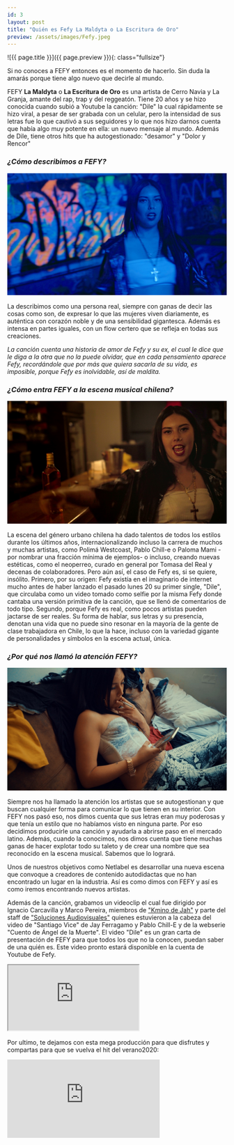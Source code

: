 ```yaml
---
id: 3
layout:	post
title: "Quién es Fefy La Maldyta o La Escritura de Oro"
preview: /assets/images/Fefy.jpeg
---
```


![{{ page.title }}]({{ page.preview }}){: class="fullsize"}

Si no conoces a FEFY entonces es el momento de hacerlo. Sin duda la amarás porque tiene algo nuevo que decirle al mundo.

<!--break-->

FEFY **La Maldyta** o **La Escritura de Oro** es una artista de Cerro Navia y La Granja, amante del rap, trap y del reggeatón. Tiene 20 años y se hizo conocida cuando subió a Youtube la canción: "Dile" la cual rápidamente se hizo viral, a pesar de ser grabada con un celular, pero la intensidad de sus letras fue lo que cautivó a sus seguidores y lo que nos hizo darnos cuenta que había algo muy potente en ella: un nuevo mensaje al mundo. Además de Dile, tiene otros hits que ha autogestionado: "desamor" y "Dolor y Rencor"

### ***¿Cómo describimos a FEFY?***
![ff](/assets/images/Fefy2.jpeg)

La describimos como una persona real, siempre con ganas de decir las cosas como son, de expresar lo que las mujeres viven diariamente, es auténtica con corazón noble y de una sensibilidad gigantesca. Además es intensa en partes iguales, con un flow certero que se refleja en todas sus creaciones.

*La canción cuenta una historia de amor de Fefy y su ex, el cual le dice que le diga a la otra  que no la puede olvidar, que en cada pensamiento aparece Fefy, recordándole que por más que quiera sacarla de su vida, es imposible, porque Fefy es inolvidable, así de maldita.*

### ***¿Cómo entra FEFY a la escena musical chilena?***
![ff](/assets/images/Fefy3.jpeg)

La escena del género urbano chilena ha dado talentos de todos los estilos durante los últimos años, internacionalizando incluso la carrera de muchos y muchas artistas, como Polimá Westcoast, Pablo Chill-e o Paloma Mami -por nombrar una fracción mínima de ejemplos- o incluso, creando nuevas estéticas, como el neoperreo, curado en general por Tomasa del Real y decenas de colaboradores. Pero aún así, el caso de Fefy es, si se quiere, insólito. Primero, por su origen: Fefy existía en el imaginario de internet mucho antes de haber lanzado el pasado lunes 20 su primer single, "Dile", que circulaba como un video tomado como selfie por la misma Fefy donde cantaba una versión primitiva de la canción, que se llenó de comentarios de todo tipo. Segundo, porque Fefy es real, como pocos artistas pueden jactarse de ser reales. Su forma de hablar, sus letras y su presencia, denotan una vida que no puede sino resonar en la mayoría de la gente de clase trabajadora en Chile, lo que la hace, incluso con la variedad gigante de personalidades y símbolos en la escena actual, única.

### ***¿Por qué nos llamó la atención FEFY?***
![ff](/assets/images/Fefy1.jpeg)

Siempre nos ha llamado la atención los artistas que se autogestionan y que buscan cualquier forma para comunicar lo que tienen en su interior. Con FEFY nos pasó eso, nos dimos cuenta que sus letras eran muy poderosas y que tenía un estilo que no habíamos visto en ninguna parte. Por eso decidimos producirle una canción y ayudarla a abrirse paso en el mercado latino. Además, cuando la conocimos, nos dimos cuenta que tiene muchas ganas de hacer explotar todo su taleto y de crear una nombre que sea reconocido en la escena musical. Sabemos que lo logrará.

Unos de nuestros objetivos como Netlabel es desarrollar una nueva escena que convoque a creadores de contenido autodidactas que no han encontrado un lugar en la industria. Así es como dimos con FEFY y así es como iremos encontrando nuevos artistas.

Además de la canción, grabamos un videoclip el cual fue dirigido por Ignacio Carcavilla y Marco Pereira, miembros de ["Kmino de Jah"](https://open.spotify.com/artist/41IYMAZHIqnwRv3hWza1Gq?si=8R95rVgxRHaEExiEEk8epQ) y parte del staff de ["Soluciones Audiovisuales"](https://www.youtube.com/channel/UCMdQmEtJkzu2CzvaJxHv9jQ) quienes estuvieron a la cabeza del video de "Santiago Vice" de Jay Ferragamo y Pablo Chill-E y de la webserie "Cuento de Ángel de la Muerte". El video "Dile" es un gran carta de presentación de FEFY para que todos los que no la conocen, puedan saber de una quién es. Este video pronto estará disponible en la cuenta de Youtube de Fefy.

<div class="youtube-wrapper">
  <iframe src="https://www.youtube.com/embed/Wdgjq2qvWlM" allowfullscreen></iframe>
</div>

Por ultimo, te dejamos con esta mega producción para que disfrutes y compartas para que se vuelva el hit del verano2020:

<iframe src="https://open.spotify.com/embed/album/5NE8nPG7fLOQ9XKWSpcDgC" width="350" height="180" frameborder="0" allowtransparency="true" allow="encrypted-media"></iframe>
